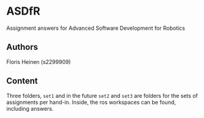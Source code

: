 # ASDfR
Assignment answers for Advanced Software Development for Robotics

## Authors
Floris Heinen (s2299909)

## Content
Three folders, `set1` and in the future `set2` and `set3` are folders for the sets of assignments per hand-in. Inside, the ros workspaces can be found, including answers.
